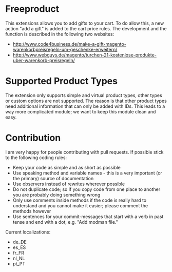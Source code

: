 Freeproduct
===========

This extensions allows you to add gifts to your cart. To do allow this, a new action "add a gift" is added to the cart price rules. The development and the function is described in the following two websites:
- http://www.code4business.de/make-a-gift-magento-warenkorbpreisregeln-um-geschenke-erweitern/
- http://www.webguys.de/magento/turchen-21-kostenlose-produkte-uber-warenkorb-preisregeln/

# Supported Product Types
The extension only supports simple and virtual product types, other types or custom options are not supported. The reason is that other product types need additional information that can only be added with IDs. This leads to a way more complicated module; we want to keep this module clean and easy.

# Contribution

I am very happy for people contributing with pull requests. If possible stick to the following coding rules:
- Keep your code as simple and as short as possible
- Use speaking method and variable names - this is a very important (or the primary) source of documentation
- Use observers instead of rewrites wherever possible
- Do not duplicate code; so if you copy code from one place to another you are probably doing something wrong
- Only use comments inside methods if the code is really hard to understand and you cannot make it easier; please comment the methods however
- Use sentences for your commit-messages that start with a verb in past tense and end with a dot, e.g. "Add modman file."

Current localizations:
- de_DE
- es_ES
- fr_FR
- nl_NL
- pt_PT
